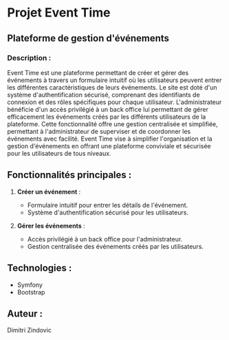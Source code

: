 # Projet Event Time

## Plateforme de gestion d'événements

### Description :

Event Time est une plateforme permettant de créer et gérer des événements à travers un formulaire intuitif où les utilisateurs peuvent entrer les différentes caractéristiques de leurs événements. Le site est doté d'un système d'authentification sécurisé, comprenant des identifiants de connexion et des rôles spécifiques pour chaque utilisateur. L'administrateur bénéficie d'un accès privilégié à un back office lui permettant de gérer efficacement les événements créés par les différents utilisateurs de la plateforme. Cette fonctionnalité offre une gestion centralisée et simplifiée, permettant à l'administrateur de superviser et de coordonner les événements avec facilité. Event Time vise à simplifier l'organisation et la gestion d'événements en offrant une plateforme conviviale et sécurisée pour les utilisateurs de tous niveaux.

## Fonctionnalités principales :

1. **Créer un événement** :

   - Formulaire intuitif pour entrer les détails de l'événement.
   - Système d'authentification sécurisé pour les utilisateurs.

2. **Gérer les événements** :

   - Accès privilégié à un back office pour l'administrateur.
   - Gestion centralisée des événements créés par les utilisateurs.

## Technologies :

- Symfony
- Bootstrap

## Auteur :

Dimitri Zindovic
